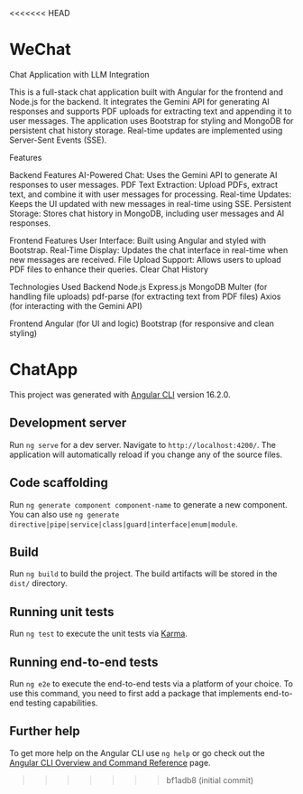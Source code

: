 <<<<<<< HEAD
# WeChat
Chat Application with LLM Integration

This is a full-stack chat application built with Angular for the frontend and Node.js for the backend. It integrates the Gemini API for generating AI responses and supports PDF uploads for extracting text and appending it to user messages. The application uses Bootstrap for styling and MongoDB for persistent chat history storage. Real-time updates are implemented using Server-Sent Events (SSE).

Features

Backend Features
AI-Powered Chat: Uses the Gemini API to generate AI responses to user messages.
PDF Text Extraction: Upload PDFs, extract text, and combine it with user messages for processing.
Real-time Updates: Keeps the UI updated with new messages in real-time using SSE.
Persistent Storage: Stores chat history in MongoDB, including user messages and AI responses.

Frontend Features
User Interface: Built using Angular and styled with Bootstrap.
Real-Time Display: Updates the chat interface in real-time when new messages are received.
File Upload Support: Allows users to upload PDF files to enhance their queries.
Clear Chat History

Technologies Used
Backend
Node.js
Express.js
MongoDB
Multer (for handling file uploads)
pdf-parse (for extracting text from PDF files)
Axios (for interacting with the Gemini API)

Frontend
Angular (for UI and logic)
Bootstrap (for responsive and clean styling)

# ChatApp

This project was generated with [Angular CLI](https://github.com/angular/angular-cli) version 16.2.0.

## Development server

Run `ng serve` for a dev server. Navigate to `http://localhost:4200/`. The application will automatically reload if you change any of the source files.

## Code scaffolding

Run `ng generate component component-name` to generate a new component. You can also use `ng generate directive|pipe|service|class|guard|interface|enum|module`.

## Build

Run `ng build` to build the project. The build artifacts will be stored in the `dist/` directory.

## Running unit tests

Run `ng test` to execute the unit tests via [Karma](https://karma-runner.github.io).

## Running end-to-end tests

Run `ng e2e` to execute the end-to-end tests via a platform of your choice. To use this command, you need to first add a package that implements end-to-end testing capabilities.

## Further help

To get more help on the Angular CLI use `ng help` or go check out the [Angular CLI Overview and Command Reference](https://angular.io/cli) page.
>>>>>>> bf1adb8 (initial commit)
